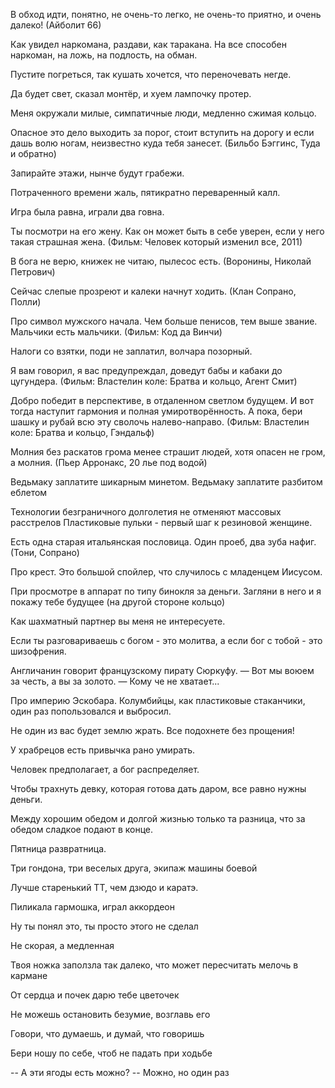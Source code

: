 В обход идти, понятно, не очень-то легко, не очень-то приятно, и очень далеко! (Айболит 66)

Как увидел наркомана, раздави, как таракана. На все способен наркоман, на ложь, на подлость, на обман.

Пустите погреться, так кушать хочется, что переночевать негде.

Да будет свет, сказал монтёр, и хуем лампочку протер.

Меня окружали милые, симпатичные люди, медленно сжимая кольцо.

Опасное это дело выходить за порог, стоит вступить на дорогу и если дашь волю ногам, неизвестно куда тебя занесет. (Бильбо Бэггинс, Туда и обратно)

Запирайте этажи, нынче будут грабежи.

Потраченного времени жаль, пятикратно переваренный калл.

Игра была равна, играли два говна.

Ты посмотри на его жену. Как он может быть в себе уверен, если у него такая страшная жена. (Фильм: Человек который изменил все, 2011)

В бога не верю, книжек не читаю, пылесос есть. (Воронины, Николай Петрович)

Сейчас слепые прозреют и калеки начнут ходить. (Клан Сопрано, Полли)

Про символ мужского начала. Чем больше пенисов, тем выше звание. Мальчики есть мальчики. (Фильм: Код да Винчи)

Налоги со взятки, поди не заплатил, волчара позорный.

Я вам говорил, я вас предупреждал, доведут бабы и кабаки до цугундера. (Фильм: Властелин коле: Братва и кольцо, Агент Смит)

Добро победит в перспективе, в отдаленном светлом будущем. И вот тогда наступит гармония и полная умиротворённость. А пока, бери шашку и рубай всю эту сволочь налево-направо. (Фильм: Властелин коле: Братва и кольцо, Гэндальф)

Молния без раскатов грома менее страшит людей, хотя опасен не гром, а молния. (Пьер Арронакс, 20 лье под водой)

Ведьмаку заплатите шикарным минетом.
Ведьмаку заплатите разбитом еблетом

Технологии безграничного долголетия не отменяют массовых расстрелов
Пластиковые пульки - первый шаг к резиновой женщине.

Есть одна старая итальянская пословица. Один проеб, два зуба нафиг. (Тони, Сопрано)

Про крест. Это большой спойлер, что случилось с младенцем Иисусом.

При просмотре в аппарат по типу бинокля за деньги. Загляни в него и я покажу тебе будущее (на другой стороне кольцо)

Как шахматный партнер вы меня не интересуете.

Если ты разговариваешь с богом - это молитва, а если бог с тобой - это шизофрения.

Англичанин говорит французскому пирату Сюркуфу.
— Вот мы воюем за честь, а вы за золото.
— Кому че не хватает...

Про империю Эскобара.
Колумбийцы, как пластиковые стаканчики, один раз попользовался и выбросил.

Не один из вас будет землю жрать. Все подохнете без прощения!

У храбрецов есть привычка рано умирать.

Человек предполагает, а бог распределяет.

Чтобы трахнуть девку, которая готова дать даром, все равно нужны деньги.

Между хорошим обедом и долгой жизнью только та разница, что за обедом сладкое подают в конце.

Пятница развратница.

Три гондона, три веселых друга, экипаж машины боевой

Лучше старенький ТТ, чем дзюдо и каратэ.

Пиликала гармошка, играл аккордеон

Ну ты понял это, ты просто этого не сделал

Не скорая, а медленная

Твоя ножка заползла так далеко, что может пересчитать мелочь в кармане

От сердца и почек дарю тебе цветочек

Не можешь остановить безумие, возглавь его

Говори, что думаешь, и думай, что говоришь

Бери ношу по себе, чтоб не падать при ходьбе

-- А эти ягоды есть можно?
-- Можно, но один раз